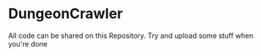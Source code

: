 DungeonCrawler
==============
All code can be shared on this Repository.  Try and upload some stuff when you're done
